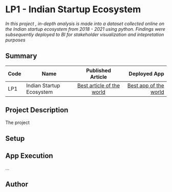 # LP1 - Indian Startup Ecosystem
*In this project , in-depth analysis is made into a dataset collected online on the Indian startup ecosystem from 2018 - 2021 using python. Findings were subsequently deployed to  BI for stakeholder visualization and intepretation purposes*

## Summary
| Code      | Name        | Published Article |  Deployed App |
|-----------|-------------|:-------------:|------:|
| LP1       | Indian Startup Ecosystem  |  [Best article of the world](/) | [Best app of the world](/) |

## Project Description
The project

## Setup


## App Execution
...

## Author



